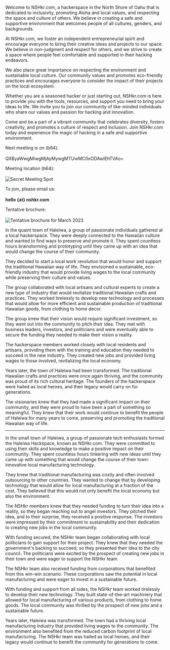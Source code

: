 Welcome to NSHkr.com, a hackerspace in the North Shore of Oahu that is dedicated to inclusivity, promoting Aloha and local values, and respecting the space and culture of others. We believe in creating a safe and supportive environment that welcomes people of all cultures, genders, and backgrounds.

At NSHkr.com, we foster an independent entrepreneurial spirit and encourage everyone to bring their creative ideas and projects to our space. We believe in non-judgment and respect for others, and we strive to create a space where people feel comfortable and supported in their hacking endeavors.

We also place great importance on respecting the environment and sustainable local culture. Our community values and promotes eco-friendly practices and encourages everyone to consider the impact of their projects on the local ecosystem.

Whether you are a seasoned hacker or just starting out, NSHkr.com is here to provide you with the tools, resources, and support you need to bring your ideas to life. We invite you to join our community of like-minded individuals who share our values and passion for hacking and innovation.

Come and be a part of a vibrant community that celebrates diversity, fosters creativity, and promotes a culture of respect and inclusion. Join NSHkr.com today and experience the magic of hacking in a safe and supportive environment.

Next meeting is on (b64): <br />  
QXByaWwgMiwgMjAyMywgMTUwMC0xODAwIEhTVAo=

Meeting location (b64): <br />  
![Secret Meeting Spot](/nshkr-location-b64.png)
  
To join, please email us: <br />  
**hello {at} nshkr.com**

Tentative brochure: <br />  
![Tentative brochure for March 2023](/nshkr-flyer-march2023.png)

In the quaint town of Haleiwa, a group of passionate individuals gathered at a local hackerspace. They were deeply connected to the Hawaiian culture and wanted to find ways to preserve and promote it. They spent countless hours brainstorming and prototyping until they came up with an idea that would change the course of their community.

They decided to start a local work revolution that would honor and support the traditional Hawaiian way of life. They envisioned a sustainable, eco-friendly industry that would provide living wages to the local community while preserving their culture and values.

The group collaborated with local artisans and cultural experts to create a new type of industry that would revitalize traditional Hawaiian crafts and practices. They worked tirelessly to develop new technology and processes that would allow for more efficient and sustainable production of traditional Hawaiian goods, from clothing to home decor.

The group knew that their vision would require significant investment, so they went out into the community to pitch their idea. They met with business leaders, investors, and politicians and were eventually able to secure the funding they needed to make their vision a reality.

The hackerspace members worked closely with local residents and artisans, providing them with the training and education they needed to succeed in the new industry. They created new jobs and provided living wages to those involved, revitalizing the local economy.

Years later, the town of Haleiwa had been transformed. The traditional Hawaiian crafts and practices were once again thriving, and the community was proud of its rich cultural heritage. The founders of the hackerspace were hailed as local heroes, and their legacy would carry on for generations.

The visionaries knew that they had made a significant impact on their community, and they were proud to have been a part of something so meaningful. They knew that their work would continue to benefit the people of Haleiwa for many years to come, preserving and promoting the traditional Hawaiian way of life.

___

In the small town of Haleiwa, a group of passionate tech enthusiasts formed the Haleiwa Hackspace, known as NSHkr.com. They were committed to using their skills and knowledge to make a positive impact on their community. They spent countless hours tinkering with new ideas until they came up with something that would change the course of their town: innovative local manufacturing technology.

They knew that traditional manufacturing was costly and often involved outsourcing to other countries. They wanted to change that by developing technology that would allow for local manufacturing at a fraction of the cost. They believed that this would not only benefit the local economy but also the environment.

The NSHkr members knew that they needed funding to turn their idea into a reality, so they began reaching out to angel investors. They pitched their idea, and to their surprise, they received a positive response. The investors were impressed by their commitment to sustainability and their dedication to creating new jobs in the local community.

With funding secured, the NSHkr team began collaborating with local politicians to gain support for their project. They knew that they needed the government's backing to succeed, so they presented their idea to the city council. The politicians were excited by the prospect of creating new jobs in their town and were eager to support the NSHkr team.

The NSHkr team also received funding from corporations that benefited from this win-win scenario. These corporations saw the potential in local manufacturing and were eager to invest in a sustainable future.

With funding and support from all sides, the NSHkr team worked tirelessly to develop their new technology. They built state-of-the-art machinery that allowed for local manufacturing of various products, from clothing to home goods. The local community was thrilled by the prospect of new jobs and a sustainable future.

Years later, Haleiwa was transformed. The town had a thriving local manufacturing industry that provided living wages to the community. The environment also benefited from the reduced carbon footprint of local manufacturing. The NSHkr team was hailed as local heroes, and their legacy would continue to benefit the community for generations to come.